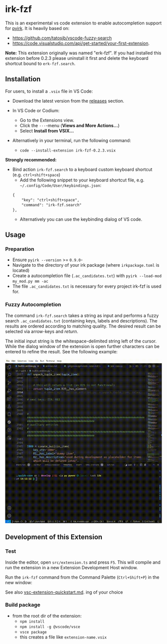 # irk-fzf

This is an experimental vs code extension to enable autocompletion support for [pyirk](https://github.com/ackrep-org/pyirk-core).
It is heavily based on:

- <https://github.com/tatosjb/vscode-fuzzy-search>
- <https://code.visualstudio.com/api/get-started/your-first-extension>.


**Note:** This extension originally was named "erk-fzf". If you had installed this extension before 0.2.3
please uninstall it first and delete the keyboard shortcut bound to `erk-fzf.search`.


## Installation

For users, to install a `.vsix` file in VS Code:

- Download the latest version from the [releases](releases) section.
- In VS Code or Codium:
    - Go to the Extensions view.
    - Click the `···`-menu (**Views and More Actions...**)
    - Select **Install from VSIX...**

- Alternatively in your terminal, run the following command:
    - `code --install-extension irk-fzf-0.2.3.vsix`

**Strongly recommended:**

- Bind action `irk-fzf.search` to a keyboard custom keyboard shortcut (e.g. `ctrl+shift+space`)
    - Add the following snippet to your keyboard shortcut file, e.g. `~/.config/Code/User/keybindings.json`:
    ```
    {
        "key": "ctrl+shift+space",
        "command": "irk-fzf.search"
    },
    ```
    - Alternatively you can use the keybinding dialog of VS code.

## Usage

### Preparation

- Ensure `pyirk --version` >= `0.9.0`-
- Navigate to the directory of your irk package (where `irkpackage.toml` is located)
- Create a autocompletion file (`.ac_candidates.txt`) with `pyirk --load-mod my_mod.py mm -ac`
- The file `.ac_candidates.txt` is necessary for every project irk-fzf is used for.


### Fuzzy Autocompletion

The command `irk-fzf.search` takes a string as input and performs a fuzzy search `.ac_candidates.txt` (containing keys, labels and descriptions).
The results are ordered according to matching quality. The desired result can be selected via arrow-keys and *return*.

The initial input string is the whitespace-delimited string left of the cursor. While the dialog window of the extension is open
further characters can be entered to refine the result. See the following example:

![](example1.gif)


## Development of this Extension

### Test

Inside the editor, open `src/extension.ts` and press `F5`. This will compile and run the extension in a new Extension Development Host window.

Run the `irk-fzf` command from the Command Palette (`Ctrl+Shift+P`) in the new window:

See also [vsc-extension-quickstart.md](vsc-extension-quickstart.md).
ing of your choice


### Build package

- from the root dir of the extension:
    - `npm install`
    - `npm install -g @vscode/vsce`
    - `vsce package`
    - this creates a file like `extension-name.vsix`
